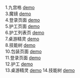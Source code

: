 1.九宫格
[demo](https://supergintoki.github.io/cssTask/task1/task1.html)
</br>
3.魔镜
[demo](https://supergintoki.github.io/cssTask/task3/task3.html)
</br>
4.登录页面
[demo](https://supergintoki.github.io/cssTask/task4/task4.html)
</br>
5.护工页面
[demo](https://supergintoki.github.io/cssTask/task5/task5.html)
</br>
6.护工列表页
[demo](https://supergintoki.github.io/cssTask/task6/task6-bs.html)
</br>
7.桌游精灵
[demo](https://supergintoki.github.io/cssTask/task7/index.html)
</br>
8.技能树
[demo](https://supergintoki.github.io/cssTask/task8/index.html)
</br>
10.包装页面
[demo](https://supergintoki.github.io/cssTask/task10/package.html)
</br>
11.登录页面
[demo](https://supergintoki.github.io/cssTask/task11/task11.html)
</br>
12.护工
[demo](https://supergintoki.github.io/cssTask/task12/task12-5.html)
</br>
13.桌游精灵
[demo](https://supergintoki.github.io/cssTask/task13/index.html)
14.技能树
[demo](https://supergintoki.github.io/cssTask/task14/index.html)
</br>
